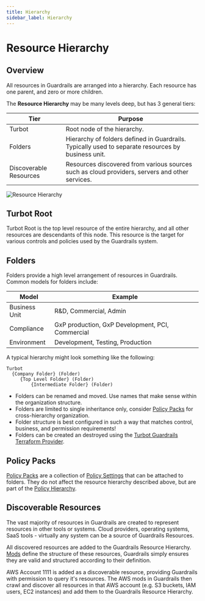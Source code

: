 ```yaml
---
title: Hierarchy
sidebar_label: Hierarchy
---
```


# Resource Hierarchy

## Overview

All resources in Guardrails are arranged into a hierarchy. Each resource has one
parent, and zero or more children.

The **Resource Hierarchy** may be many levels deep, but has 3 general tiers:

| Tier                   | Purpose                                                                                            |
| ---------------------- | ---------------------------------------------------------------------------------------------------|
| Turbot                 | Root node of the hierarchy.                                                                        |
| Folders                | Hierarchy of folders defined in Guardrails. Typically used to separate resources by business unit. |
| Discoverable Resources | Resources discovered from various sources such as cloud providers, servers and other services.     |

![Resource Hierarchy](/images/docs/guardrails/resource-hierarchy2.png)

## Turbot Root

Turbot Root is the top level resource of the entire hierarchy, and all other
resources are descendants of this node. This resource is the target for various
controls and policies used by the Guardrails system.

## Folders

Folders provide a high level arrangement of resources in Guardrails. Common models
for folders include:

| Model         | Example                                          |
| ------------- | ------------------------------------------------ |
| Business Unit | R&D, Commercial, Admin                           |
| Compliance    | GxP production, GxP Development, PCI, Commercial |
| Environment   | Development, Testing, Production                 |

A typical hierarchy might look something like the following:

```
Turbot
  {Company Folder} (Folder)
     {Top Level Folder} (Folder)
         {Intermediate Folder} (Folder)
```

- Folders can be renamed and moved. Use names that make sense within the
  organization structure.
- Folders are limited to single inheritance only, consider
  [Policy Packs](policy-packs) for cross-hierarchy organization.
- Folder structure is best configured in such a way that matches control,
  business, and permission requirements!
- Folders can be created an destroyed using the [Turbot Guardrails Terraform
  Provider](https://registry.terraform.io/providers/turbot/turbot/latest/docs/resources/folder).

## Policy Packs

[Policy Packs](policy-packs) are a collection of
[Policy Settings](concepts/policies/values-settings#policy-settings) that can be
attached to folders. They do not affect the resource hierarchy described above,
but are part of the [Policy Hierarchy](concepts/policies/hierarchy).

## Discoverable Resources

The vast majority of resources in Guardrails are created to represent resources in
other tools or systems. Cloud providers, operating systems, SaaS tools -
virtually any system can be a source of Guardrails Resources.

All discovered resources are added to the Guardrails Resource Hierarchy.
[Mods](https://hub.guardrails.turbot.com/#mods) define the structure of these resources, Guardrails simply ensures they
are valid and structured according to their definition.

<div className="example"> AWS Account 1111 is added as a discoverable resource,
providing Guardrails with permission to query it's resources. The AWS mods in Guardrails then 
crawl and discover all resources in that AWS account (e.g. S3 buckets, IAM users, EC2
instances) and add them to the Guardrails Resource Hierarchy.
</div>
